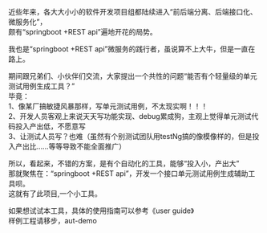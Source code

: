 近些年来，各大大小小的软件开发项目组都陆续进入“前后端分离、后端接口化、微服务化”，  
颇有“springboot +REST api”遍地开花的局势。  

我也是“springboot +REST api”微服务的践行者，虽说算不上大牛，但是一直在路上。  

期间跟兄弟们、小伙伴们交流，大家提出一个共性的问题“能否有个轻量级的单元测试用例生成工具？”   
毕竟：  
1、像某厂搞敏捷风暴那样，写单元测试用例，不太现实啊！！！  
2、开发人员客观上来说天天写功能实现、debug累成狗，主观上觉得单元测试代码投入产出低，不愿意写  
3、让测试人员写？也难（虽然有个别测试团队用testNg搞的像模像样的，但是投入产出比……等等导致不能全面推广）  

所以，看起来，不错的方案，是有个自动化的工具，能够“投入小，产出大”  
那就聚焦在：“springboot +REST api”，开发一个接口单元测试用例生成辅助工具呗。    
这就有了此项目,一个小工具。  
  
  
  
如果想试试本工具，具体的使用指南可以参考《user guide》  
样例工程请移步，aut-demo





